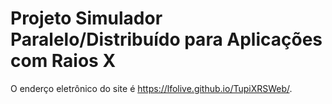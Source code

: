 # Projeto Simulador Paralelo/Distribuído para Aplicações com Raios X

O enderço eletrônico do site é <https://lfolive.github.io/TupiXRSWeb/>.
